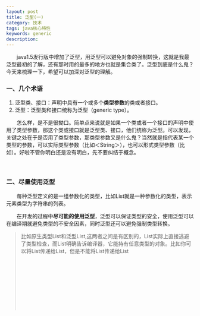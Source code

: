 ```yaml
---
layout: post
title: 泛型(一)
category: 技术
tags: java核心特性
keywords: generic 
description: 
---
```



　　java1.5发行版中增加了泛型，用泛型可以避免对象的强制转换，这就是我最泛型最初的了解，还有那时用的最多的地方也就是集合类了。泛型到底是什么鬼？今天来梳理一下，希望可以加深对泛型的理解。

### 一、几个术语

1. 泛型类、接口：声明中具有一个或多个**类型参数**的类或者接口。
2. 泛型：泛型类和接口统称为泛型（generic type）。

 　　怎么样，是不是很拗口。简单点来说就是如果一个类或者一个接口的声明中使用了类型参数，那这个类或接口就是泛型类、接口，他们统称为泛型。可以发现，关键之处在于是否用了类型参数，那类型参数又是什么鬼？当然就是指代表某一个类型的参数，可以实际类型参数（比如＜String＞），也可以形式类型参数（比如<E>）。好啦不管你明白还是没有明白，先不要纠结于概念。

　　　
### 二、尽量使用泛型

　　每种泛型定义的是一组参数化的类型，比如List<String>就是一种参数化的类型，表示元素类型为字符串的列表。

　　在开发的过程中**尽可能的使用泛型**，泛型可以保证类型的安全，使用泛型可以在编译期就避免类型的不安全因素，同时泛型还可以避免强制类型转换。

>比如原生类型List和泛型List<Object>,这两者之间是有区别的，List实际上直接逃避了类型检查，而List<Object>明确告诉编译器，它能持有任意类型的对象。比如你可以将List<String>传递给List，但是不能将List<String>传递给List<Object>。所以如果使用List这种原生类型就会丢掉线程安全性。看下面的例子吧。
　　

擦

	public class GenericTest {
		
		/**
		 * 这里的List参数是类型不安全的，List直接逃避了类型检查
		 * 比如当传参为List<String>或者任何一种类型的List，这个方法都可以接收，不会报错
		 * 因为List根本不会去检查类型（直接逃避了类型检查），但这样做事类型不安全的
		 * @param list
		 * @param o
		 */
		public static void addObj1(List list,Object o){
			list.add(o);
		}
		
		/**
		 * 参数化类型List<Object>是类型安全的，表示它可以接收所有类型的对象
		 * 如果调用该方法时传一个List<String>参数进去，是会报错的，因为该方法的参数是一个可以接收任何类型对象的List，
		 * 而List<String>只是一个String类型的List
		 * @param list
		 * @param o
		 */
		public static void addObj2(List<Object> list,Object o){
			list.add(o);
		}
		
		public static void addObj3(List<String> list,String s){
			list.add(s);
		}
		
		public static void main(String[] args) {
			List<String> stringList = new ArrayList<String>();
			
			/**
			 * 这里放List<String>里面放了一个Interger类型的对象，
			 * 但是编译时没有报错，但是，运行时是会报错的，所以是类型不安全的
			 */
			addObj1(stringList, new Integer(18)); 
			/**
			 * 这里编译时会报错
			 * The method addObj2(List<Object>, Object) in the type GenericTest is not applicable for the arguments (List<String>, Integer)
			 */
			addObj2(stringList, new Integer(18));
			
			/**
			 * 这才是网参数类型列表List<String>增加对象的正确方式
			 */
			addObj3(stringList, new Integer(18).toString());
			
		}
		
	}

>有两种例外情况不能使用泛型（会报错），一个是类文字不允许使用参数化类型，比如List<String.class>和List<String>.class都不合法，另一种情况是在参数化类型而非无限制通配符类型上使用instanceof是不可以的。

　
### 三、使用通配符

　　我们说尽可能的使用泛型（参数化的类型），但是当你确定或者不关心实际参数的类型时，可以使用通配符？代替,比如Set<?>（读作某个类型的集合）。问号在这里表示**无限制的通配符类型**。

　　使用无限制的通配符类型有个问题，不能将任何元素（除null之外），放到Collection<?>中，如果向下面这样做的话，编译时就会报错。

	public static void testUnsafeAdd(Set<?> set,Object o){
		set.add(new Object());//这里是编译不过的，因为不能将任何元素（除null之外），放到Collection<?>之中
	}
>报错如下：
>
>The method add(capture#1-of ?) in the type Set<capture#1-of ?> is not applicable for the arguments (Object)

 　　显然上面这种无限制的通配符类型的使用方式并不能满足我们的需要（无法往集合添加除null之外的任何元素），所以我们就应该使用**泛型方法**或者**有限制的通配符类型**（比如Set<? extends E>）。

　
### 四、消除所有非受检警告

　　当我们使用强制类型转换或者通过非泛型的方式使用结合等等，这些可能存在类型不安全的情况时，编译期就会报非受检警告（是警告，编译的时候不会报错，但是运行时如果存在类型不安全的情况时就会报错）。

　　当我们越熟悉泛型，泛型使用的越多的时候，非受检警告就会越少，但是有时候还是会有一些警告无法消除，这时候如果你可以**证明**引起警告的代码是类型安全的，那么就可以用一个**@SuppressWarnings（“unchecked”）注解**在禁止这条警告。并且最好在写一个注释，标明它为什么是类型安全的。

　　有一个最佳实践就是，我们应该在最小的范围中使用SuppressWarnings注解，通常是某个变量的声明或者某个简短的方法或构造器。永远不要再整个类上使用@SuppressWarnings。

　
### 五、创建泛型数组是非法的

　　数组和泛型不能配合使用，因为数组是协变的，比如若Sub是Super的子类型，那么sub[]就是Super[]的子类型。相反。泛型是不可变的

　　数组与泛型的另一个区别就是，数组是具体化的，即数组会在运行的时候检查元素的类型约束，而泛型在编译的时候检查类型信息，并在运行的时候擦除元素的类型信息。

	public static void testArray(Object[] objArray,Object obj){
		objArray[0] = obj;
	}

	Long[] longArray = new Long[10];
	testArray(longArray, "hahaha");//这里运行的时候才会去检查，网Long数组里放了一个String

>泛型是通过擦除实现的，比如List<Integer>实例运行时类型只是List。
>创建无限制通配符类型（？）的数组是合法的，但是不常用。
>当得到泛型数组创建错误的时候，最好的解决办法通常就是使用泛型集合List<E>，而不是数组类型E[].

　
### 六、优先考虑泛型

　　当我们设计一个新的类型时候，尽量做成泛型的，这样可以避免类型转换，类型会更加安全。会面会继续探索泛型类、泛型方法，以及如果通过泛型提升API的灵活性。

----------

>注：本篇参考《Effect java》
